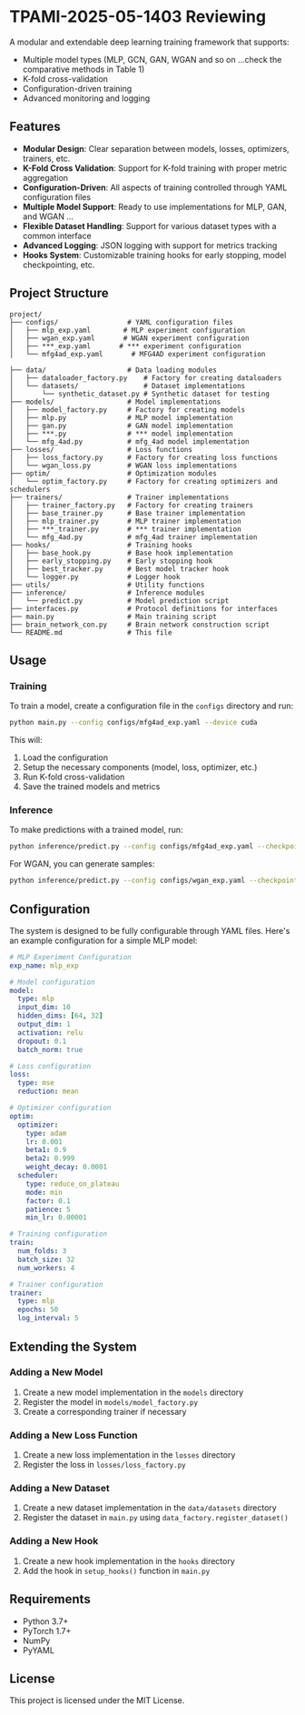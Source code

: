 # TPAMI-2025-05-1403 Reviewing

A modular and extendable deep learning training framework that supports:
- Multiple model types (MLP, GCN, GAN, WGAN and so on ...check the comparative methods in Table 1)
- K-fold cross-validation
- Configuration-driven training
- Advanced monitoring and logging

## Features

- **Modular Design**: Clear separation between models, losses, optimizers, trainers, etc.
- **K-Fold Cross Validation**: Support for K-fold training with proper metric aggregation
- **Configuration-Driven**: All aspects of training controlled through YAML configuration files
- **Multiple Model Support**: Ready to use implementations for MLP, GAN, and WGAN ...
- **Flexible Dataset Handling**: Support for various dataset types with a common interface
- **Advanced Logging**: JSON logging with support for metrics tracking
- **Hooks System**: Customizable training hooks for early stopping, model checkpointing, etc.

## Project Structure

```
project/
├── configs/                 # YAML configuration files
│   ├── mlp_exp.yaml        # MLP experiment configuration
│   ├── wgan_exp.yaml       # WGAN experiment configuration
│   ├── ***_exp.yaml       # *** experiment configuration     
│   └── mfg4ad_exp.yaml       # MFG4AD experiment configuration

├── data/                    # Data loading modules
│   ├── dataloader_factory.py    # Factory for creating dataloaders
│   └── datasets/                # Dataset implementations
│       └── synthetic_dataset.py # Synthetic dataset for testing
├── models/                  # Model implementations
│   ├── model_factory.py     # Factory for creating models
│   ├── mlp.py               # MLP model implementation
│   ├── gan.py               # GAN model implementation
│   ├── ***.py               # *** model implementation
│   └── mfg_4ad.py           # mfg_4ad model implementation
├── losses/                  # Loss functions
│   ├── loss_factory.py      # Factory for creating loss functions
│   └── wgan_loss.py         # WGAN loss implementations
├── optim/                   # Optimization modules
│   └── optim_factory.py     # Factory for creating optimizers and schedulers
├── trainers/                # Trainer implementations
│   ├── trainer_factory.py   # Factory for creating trainers
│   ├── base_trainer.py      # Base trainer implementation
│   ├── mlp_trainer.py       # MLP trainer implementation
│   ├── ***_trainer.py       # *** trainer implementation
│   └── mfg_4ad.py           # mfg_4ad trainer implementation
├── hooks/                   # Training hooks
│   ├── base_hook.py         # Base hook implementation
│   ├── early_stopping.py    # Early stopping hook
│   ├── best_tracker.py      # Best model tracker hook
│   └── logger.py            # Logger hook
├── utils/                   # Utility functions
├── inference/               # Inference modules
│   └── predict.py           # Model prediction script
├── interfaces.py            # Protocol definitions for interfaces
├── main.py                  # Main training script
├── brain_network_con.py     # Brain network construction script
└── README.md                # This file
```

## Usage

### Training

To train a model, create a configuration file in the `configs` directory and run:

```bash
python main.py --config configs/mfg4ad_exp.yaml --device cuda
```

This will:
1. Load the configuration
2. Setup the necessary components (model, loss, optimizer, etc.)
3. Run K-fold cross-validation
4. Save the trained models and metrics

### Inference

To make predictions with a trained model, run:

```bash
python inference/predict.py --config configs/mfg4ad_exp.yaml --checkpoint checkpoints/mfg4ad_exp/fold_0/best.pt --device cuda
```

For WGAN, you can generate samples:

```bash
python inference/predict.py --config configs/wgan_exp.yaml --checkpoint checkpoints/wgan_exp/fold_0/best.pt --num_samples 100 --device cuda
```

## Configuration

The system is designed to be fully configurable through YAML files. Here's an example configuration for a simple MLP model:

```yaml
# MLP Experiment Configuration
exp_name: mlp_exp

# Model configuration
model:
  type: mlp
  input_dim: 10
  hidden_dims: [64, 32]
  output_dim: 1
  activation: relu
  dropout: 0.1
  batch_norm: true

# Loss configuration
loss:
  type: mse
  reduction: mean

# Optimizer configuration
optim:
  optimizer:
    type: adam
    lr: 0.001
    beta1: 0.9
    beta2: 0.999
    weight_decay: 0.0001
  scheduler:
    type: reduce_on_plateau
    mode: min
    factor: 0.1
    patience: 5
    min_lr: 0.00001

# Training configuration
train:
  num_folds: 3
  batch_size: 32
  num_workers: 4

# Trainer configuration
trainer:
  type: mlp
  epochs: 50
  log_interval: 5
```

## Extending the System

### Adding a New Model

1. Create a new model implementation in the `models` directory
2. Register the model in `models/model_factory.py`
3. Create a corresponding trainer if necessary

### Adding a New Loss Function

1. Create a new loss implementation in the `losses` directory
2. Register the loss in `losses/loss_factory.py`

### Adding a New Dataset

1. Create a new dataset implementation in the `data/datasets` directory
2. Register the dataset in `main.py` using `data_factory.register_dataset()`

### Adding a New Hook

1. Create a new hook implementation in the `hooks` directory
2. Add the hook in `setup_hooks()` function in `main.py`

## Requirements

- Python 3.7+
- PyTorch 1.7+
- NumPy
- PyYAML

## License

This project is licensed under the MIT License. 
